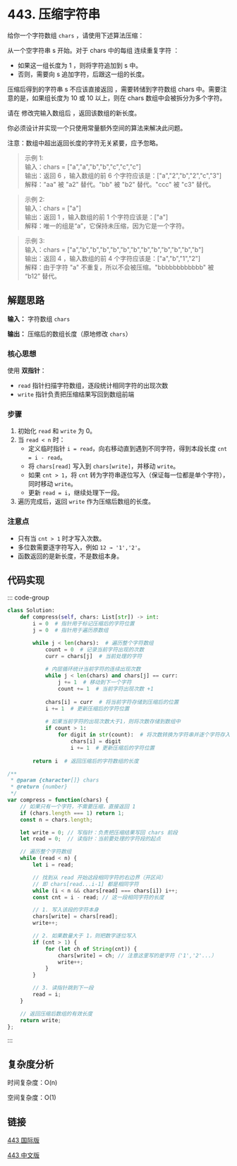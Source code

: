 # 443. 压缩字符串 <Badge type="warning" text="Medium" />

给你一个字符数组 `chars` ，请使用下述算法压缩：

从一个空字符串 s 开始。对于 chars 中的每组 连续重复字符 ：
- 如果这一组长度为 1 ，则将字符追加到 s 中。
- 否则，需要向 s 追加字符，后跟这一组的长度。

压缩后得到的字符串 s 不应该直接返回 ，需要转储到字符数组 chars 中。需要注意的是，如果组长度为 10 或 10 以上，则在 chars 数组中会被拆分为多个字符。

请在 修改完输入数组后 ，返回该数组的新长度。

你必须设计并实现一个只使用常量额外空间的算法来解决此问题。

注意：数组中超出返回长度的字符无关紧要，应予忽略。

>示例 1:  
输入：chars = ["a","a","b","b","c","c","c"]   
输出：返回 6 ，输入数组的前 6 个字符应该是：["a","2","b","2","c","3"]   
解释："aa" 被 "a2" 替代。"bb" 被 "b2" 替代。"ccc" 被 "c3" 替代。

>示例 2:  
输入：chars = ["a"]   
输出：返回 1 ，输入数组的前 1 个字符应该是：["a"]   
解释：唯一的组是“a”，它保持未压缩，因为它是一个字符。

>示例 3:  
输入：chars = ["a","b","b","b","b","b","b","b","b","b","b","b","b"]   
输出：返回 4 ，输入数组的前 4 个字符应该是：["a","b","1","2"]   
解释：由于字符 "a" 不重复，所以不会被压缩。"bbbbbbbbbbbb" 被 “b12” 替代。

## 解题思路
**输入：** 字符数组 `chars`

**输出：** 压缩后的数组长度（原地修改 `chars`）

### 核心思想

使用 **双指针**：

* `read` 指针扫描字符数组，逐段统计相同字符的出现次数
* `write` 指针负责把压缩结果写回到数组前端

### 步骤

1. 初始化 `read` 和 `write` 为 0。
2. 当 `read < n` 时：
   * 定义临时指针 `i = read`，向右移动直到遇到不同字符，得到本段长度 `cnt = i - read`。
   * 将 `chars[read]` 写入到 `chars[write]`，并移动 `write`。
   * 如果 `cnt > 1`，将 `cnt` 转为字符串逐位写入（保证每一位都是单个字符），同时移动 `write`。
   * 更新 `read = i`，继续处理下一段。
3. 遍历完成后，返回 `write` 作为压缩后数组的长度。

### 注意点

* 只有当 `cnt > 1` 时才写入次数。
* 多位数需要逐字符写入，例如 `12 → '1','2'`。
* 函数返回的是新长度，不是数组本身。

## 代码实现

::: code-group

```python
class Solution:
    def compress(self, chars: List[str]) -> int:
        i = 0  # 指针用于标记压缩后的字符位置
        j = 0  # 指针用于遍历原数组

        while j < len(chars):  # 遍历整个字符数组
            count = 0  # 记录当前字符出现的次数
            curr = chars[j]  # 当前处理的字符
            
            # 内层循环统计当前字符的连续出现次数
            while j < len(chars) and chars[j] == curr:
                j += 1  # 移动到下一个字符
                count += 1  # 当前字符出现次数 +1
            
            chars[i] = curr  # 将当前字符存储到压缩后的位置
            i += 1  # 更新压缩后的字符位置
            
            # 如果当前字符的出现次数大于1，则将次数存储到数组中
            if count > 1:
                for digit in str(count):  # 将次数转换为字符串并逐个字符存入
                    chars[i] = digit
                    i += 1  # 更新压缩后的字符位置
        
        return i  # 返回压缩后的字符数组的长度
```

```javascript
/**
 * @param {character[]} chars
 * @return {number}
 */
var compress = function(chars) {
    // 如果只有一个字符，不需要压缩，直接返回 1
    if (chars.length === 1) return 1;
    const n = chars.length;

    let write = 0; // 写指针：负责把压缩结果写回 chars 前段
    let read = 0;  // 读指针：当前要处理的字符段的起点

    // 遍历整个字符数组
    while (read < n) {
        let i = read;

        // 找到从 read 开始这段相同字符的右边界（开区间）
        // 即 chars[read...i-1] 都是相同字符
        while (i < n && chars[read] === chars[i]) i++;
        const cnt = i - read; // 这一段相同字符的长度

        // 1. 写入该段的字符本身
        chars[write] = chars[read];
        write++;

        // 2. 如果数量大于 1，则把数字逐位写入
        if (cnt > 1) {
            for (let ch of String(cnt)) {
                chars[write] = ch; // 注意这里写的是字符（'1','2'...）
                write++;
            }
        }

        // 3. 读指针跳到下一段
        read = i;
    }

    // 返回压缩后数组的有效长度
    return write;
};
```

:::

## 复杂度分析

时间复杂度：O(n)

空间复杂度：O(1)

## 链接

[443 国际版](https://leetcode.com/problems/string-compression/description/)

[443 中文版](https://leetcode.cn/problems/string-compression/description/)
